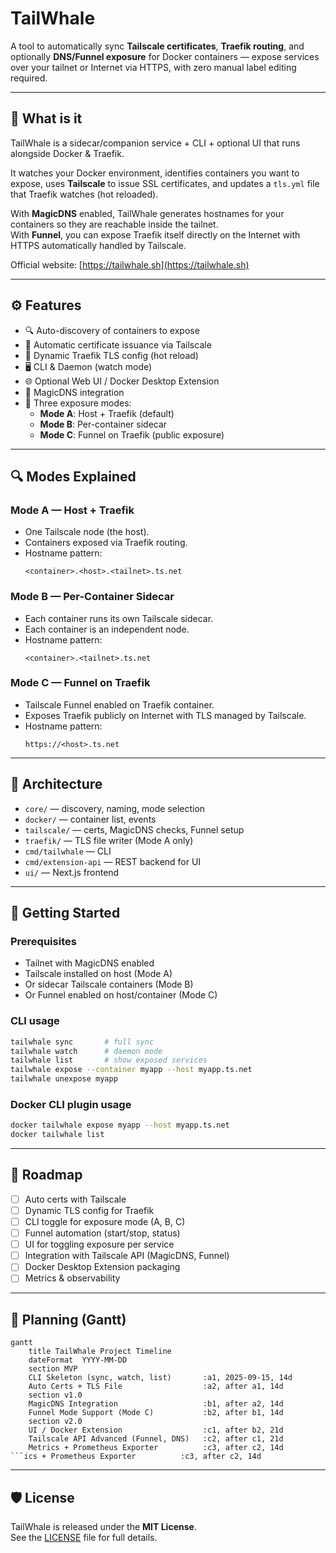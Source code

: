 # TailWhale

A tool to automatically sync **Tailscale certificates**, **Traefik routing**, and optionally **DNS/Funnel exposure** for Docker containers — expose services over your tailnet or Internet via HTTPS, with zero manual label editing required.  

---

## 🎯 What is it

TailWhale is a sidecar/companion service + CLI + optional UI that runs alongside Docker & Traefik.  

It watches your Docker environment, identifies containers you want to expose, uses **Tailscale** to issue SSL certificates, and updates a `tls.yml` file that Traefik watches (hot reloaded).  

With **MagicDNS** enabled, TailWhale generates hostnames for your containers so they are reachable inside the tailnet.  
With **Funnel**, you can expose Traefik itself directly on the Internet with HTTPS automatically handled by Tailscale.  

Official website: [https://tailwhale.sh](https://tailwhale.sh)  

---

## ⚙️ Features

- 🔍 Auto-discovery of containers to expose  
- 🔐 Automatic certificate issuance via Tailscale  
- 🔄 Dynamic Traefik TLS config (hot reload)  
- 🖥 CLI & Daemon (watch mode)  
- 🌐 Optional Web UI / Docker Desktop Extension  
- 🌱 MagicDNS integration  
- 🐳 Three exposure modes:  
  - **Mode A**: Host + Traefik (default)  
  - **Mode B**: Per-container sidecar  
  - **Mode C**: Funnel on Traefik (public exposure)  

---

## 🔍 Modes Explained

### Mode A — Host + Traefik
- One Tailscale node (the host).  
- Containers exposed via Traefik routing.  
- Hostname pattern:  
  ```
  <container>.<host>.<tailnet>.ts.net
  ```

### Mode B — Per-Container Sidecar
- Each container runs its own Tailscale sidecar.  
- Each container is an independent node.  
- Hostname pattern:  
  ```
  <container>.<tailnet>.ts.net
  ```

### Mode C — Funnel on Traefik
- Tailscale Funnel enabled on Traefik container.  
- Exposes Traefik publicly on Internet with TLS managed by Tailscale.  
- Hostname pattern:  
  ```
  https://<host>.ts.net
  ```

---

## 🧩 Architecture

- `core/` — discovery, naming, mode selection  
- `docker/` — container list, events  
- `tailscale/` — certs, MagicDNS checks, Funnel setup  
- `traefik/` — TLS file writer (Mode A only)  
- `cmd/tailwhale` — CLI  
- `cmd/extension-api` — REST backend for UI  
- `ui/` — Next.js frontend  

---

## 🚀 Getting Started

### Prerequisites
- Tailnet with MagicDNS enabled  
- Tailscale installed on host (Mode A)  
- Or sidecar Tailscale containers (Mode B)  
- Or Funnel enabled on host/container (Mode C)  

### CLI usage
```bash
tailwhale sync       # full sync
tailwhale watch      # daemon mode
tailwhale list       # show exposed services
tailwhale expose --container myapp --host myapp.ts.net
tailwhale unexpose myapp
```

### Docker CLI plugin usage
```bash
docker tailwhale expose myapp --host myapp.ts.net
docker tailwhale list
```

---

## 🔮 Roadmap

- [ ] Auto certs with Tailscale  
- [ ] Dynamic TLS config for Traefik  
- [ ] CLI toggle for exposure mode (A, B, C)  
- [ ] Funnel automation (start/stop, status)  
- [ ] UI for toggling exposure per service  
- [ ] Integration with Tailscale API (MagicDNS, Funnel)  
- [ ] Docker Desktop Extension packaging  
- [ ] Metrics & observability  

---

## 📅 Planning (Gantt)

```mermaid
gantt
    title TailWhale Project Timeline
    dateFormat  YYYY-MM-DD
    section MVP
    CLI Skeleton (sync, watch, list)       :a1, 2025-09-15, 14d
    Auto Certs + TLS File                  :a2, after a1, 14d
    section v1.0
    MagicDNS Integration                   :b1, after a2, 14d
    Funnel Mode Support (Mode C)           :b2, after b1, 14d
    section v2.0
    UI / Docker Extension                  :c1, after b2, 21d
    Tailscale API Advanced (Funnel, DNS)   :c2, after c1, 21d
    Metrics + Prometheus Exporter          :c3, after c2, 14d
```ics + Prometheus Exporter          :c3, after c2, 14d
```

---

## 🛡 License

TailWhale is released under the **MIT License**.  
See the [LICENSE](./LICENSE) file for full details.  

